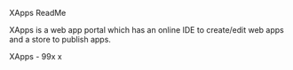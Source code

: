 XApps ReadMe

XApps is a web app portal which has an online IDE to create/edit web apps and a store to publish apps.

XApps - 99x x